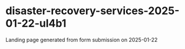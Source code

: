 # disaster-recovery-services-2025-01-22-ul4b1
Landing page generated from form submission on 2025-01-22
